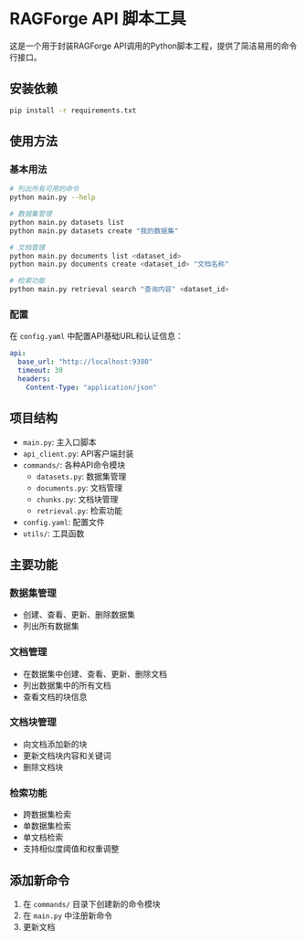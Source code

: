 # RAGForge API 脚本工具

这是一个用于封装RAGForge API调用的Python脚本工程，提供了简洁易用的命令行接口。

## 安装依赖

```bash
pip install -r requirements.txt
```

## 使用方法

### 基本用法

```bash
# 列出所有可用的命令
python main.py --help

# 数据集管理
python main.py datasets list
python main.py datasets create "我的数据集"

# 文档管理
python main.py documents list <dataset_id>
python main.py documents create <dataset_id> "文档名称"

# 检索功能
python main.py retrieval search "查询内容" <dataset_id>
```

### 配置

在 `config.yaml` 中配置API基础URL和认证信息：

```yaml
api:
  base_url: "http://localhost:9380"
  timeout: 30
  headers:
    Content-Type: "application/json"
```

## 项目结构

- `main.py`: 主入口脚本
- `api_client.py`: API客户端封装
- `commands/`: 各种API命令模块
  - `datasets.py`: 数据集管理
  - `documents.py`: 文档管理
  - `chunks.py`: 文档块管理
  - `retrieval.py`: 检索功能
- `config.yaml`: 配置文件
- `utils/`: 工具函数

## 主要功能

### 数据集管理
- 创建、查看、更新、删除数据集
- 列出所有数据集

### 文档管理
- 在数据集中创建、查看、更新、删除文档
- 列出数据集中的所有文档
- 查看文档的块信息

### 文档块管理
- 向文档添加新的块
- 更新文档块内容和关键词
- 删除文档块

### 检索功能
- 跨数据集检索
- 单数据集检索
- 单文档检索
- 支持相似度阈值和权重调整

## 添加新命令

1. 在 `commands/` 目录下创建新的命令模块
2. 在 `main.py` 中注册新命令
3. 更新文档 